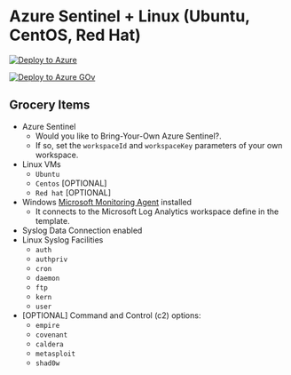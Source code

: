 # Azure Sentinel + Linux (Ubuntu, CentOS, Red Hat)

[![Deploy to Azure](https://aka.ms/deploytoazurebutton)](https://portal.azure.com/#create/Microsoft.Template/uri/https%3A%2F%2Fraw.githubusercontent.com%2Fshawnadrockleonard%2FAzure-Sentinel2Go%2Fshawns%2Fdev%2Fgrocery-list%2Flinux%2Fazuredeploy.json)

[![Deploy to Azure GOv](https://aka.ms/deploytoazuregovbutton)](https://portal.azure.us/#create/Microsoft.Template/uri/https%3A%2F%2Fraw.githubusercontent.com%2Fshawnadrockleonard%2FAzure-Sentinel2Go%2Fshawns%2Fdev%2Fgrocery-list%2Flinux%2Fazuredeploy.json)

## Grocery Items

* Azure Sentinel
    * Would you like to Bring-Your-Own Azure Sentinel?.
    * If so, set the `workspaceId` and `workspaceKey` parameters of your own workspace.
* Linux VMs
    * `Ubuntu`
    * `Centos` [OPTIONAL]
    * `Red hat` [OPTIONAL]
* Windows [Microsoft Monitoring Agent](https://docs.microsoft.com/en-us/services-hub/health/mma-setup) installed
    * It connects to the Microsoft Log Analytics workspace define in the template.
* Syslog Data Connection enabled
* Linux Syslog Facilities
    * `auth`
    * `authpriv`
    * `cron`
    * `daemon`
    * `ftp`
    * `kern`
    * `user`
* [OPTIONAL] Command and Control (c2) options:
    * `empire`
    * `covenant`
    * `caldera`
    * `metasploit`
    * `shad0w`